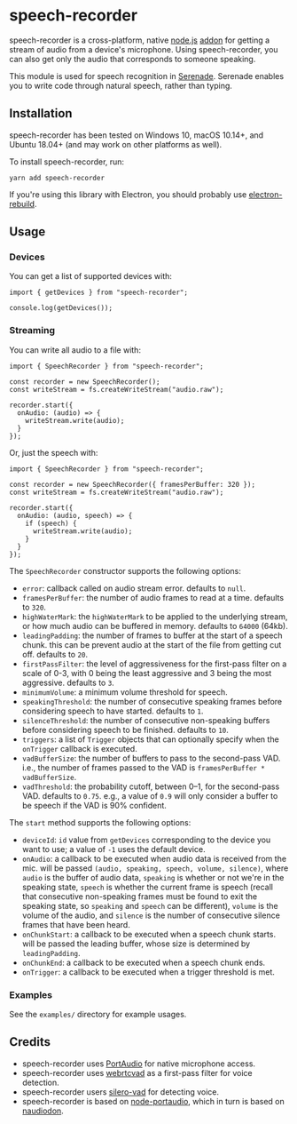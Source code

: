 # speech-recorder

speech-recorder is a cross-platform, native [node.js](https://nodejs.org) [addon](http://nodejs.org/api/addons.html) for getting a stream of audio from a device's microphone. Using speech-recorder, you can also get only the audio that corresponds to someone speaking.

This module is used for speech recognition in [Serenade](https://serenade.ai). Serenade enables you to write code through natural speech, rather than typing.

## Installation

speech-recorder has been tested on Windows 10, macOS 10.14+, and Ubuntu 18.04+ (and may work on other platforms as well).

To install speech-recorder, run:

    yarn add speech-recorder

If you're using this library with Electron, you should probably use [electron-rebuild](https://github.com/electron/electron-rebuild).

## Usage

### Devices

You can get a list of supported devices with:

    import { getDevices } from "speech-recorder";

    console.log(getDevices());

### Streaming

You can write all audio to a file with:

    import { SpeechRecorder } from "speech-recorder";

    const recorder = new SpeechRecorder();
    const writeStream = fs.createWriteStream("audio.raw");

    recorder.start({
      onAudio: (audio) => {
        writeStream.write(audio);
      }
    });

Or, just the speech with:

    import { SpeechRecorder } from "speech-recorder";

    const recorder = new SpeechRecorder({ framesPerBuffer: 320 });
    const writeStream = fs.createWriteStream("audio.raw");

    recorder.start({
      onAudio: (audio, speech) => {
        if (speech) {
          writeStream.write(audio);
        }
      }
    });

The `SpeechRecorder` constructor supports the following options:

- `error`: callback called on audio stream error. defaults to `null`.
- `framesPerBuffer`: the number of audio frames to read at a time. defaults to `320`.
- `highWaterMark`: the `highWaterMark` to be applied to the underlying stream, or how much audio can be buffered in memory. defaults to `64000` (64kb).
- `leadingPadding`: the number of frames to buffer at the start of a speech chunk. this can be prevent audio at the start of the file from getting cut off. defaults to `20`.
- `firstPassFilter`: the level of aggressiveness for the first-pass filter on a scale of 0-3, with 0 being the least aggressive and 3 being the most aggressive. defaults to `3`.
- `minimumVolume`: a minimum volume threshold for speech.
- `speakingThreshold`: the number of consecutive speaking frames before considering speech to have started. defaults to `1`.
- `silenceThreshold`: the number of consecutive non-speaking buffers before considering speech to be finished. defaults to `10`.
- `triggers`: a list of `Trigger` objects that can optionally specify when the `onTrigger` callback is executed.
- `vadBufferSize`: the number of buffers to pass to the second-pass VAD. i.e., the number of frames passed to the VAD is `framesPerBuffer * vadBufferSize`.
- `vadThreshold`: the probability cutoff, between 0–1, for the second-pass VAD. defaults to `0.75`. e.g., a value of `0.9` will only consider a buffer to be speech if the VAD is 90% confident.

The `start` method supports the following options:

-   `deviceId`: `id` value from `getDevices` corresponding to the device you want to use; a value of `-1` uses the default device.
-   `onAudio`: a callback to be executed when audio data is received from the mic. will be passed `(audio, speaking, speech, volume, silence)`, where `audio` is the buffer of audio data, `speaking` is whether or not we're in the speaking state, `speech` is whether the current frame is speech (recall that consecutive non-speaking frames must be found to exit the speaking state, so `speaking` and `speech` can be different), `volume` is the volume of the audio, and `silence` is the number of consecutive silence frames that have been heard.
-   `onChunkStart`: a callback to be executed when a speech chunk starts. will be passed the leading buffer, whose size is determined by `leadingPadding`.
-   `onChunkEnd`: a callback to be executed when a speech chunk ends.
-   `onTrigger`: a callback to be executed when a trigger threshold is met.

### Examples

See the `examples/` directory for example usages.

## Credits

- speech-recorder uses [PortAudio](http://portaudio.com/) for native microphone access.
- speech-recorder uses [webrtcvad](https://github.com/serenadeai/webrtcvad) as a first-pass filter for voice detection.
- speech-recorder users [silero-vad](https://github.com/snakers4/silero-vad) for detecting voice.
- speech-recorder is based on [node-portaudio](https://github.com/auroraapi/node-portaudio), which in turn is based on [naudiodon](https://github.com/Streampunk/naudiodon).

